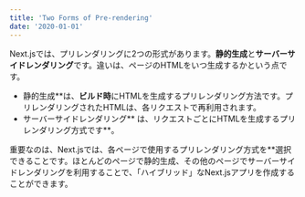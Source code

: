 ```yaml
---
title: 'Two Forms of Pre-rendering'
date: '2020-01-01'
---
```


Next.jsでは、プリレンダリングに2つの形式があります。**静的生成**と**サーバーサイドレンダリング**です。違いは、ページのHTMLをいつ生成するかという点です。

- 静的生成**は、**ビルド時**にHTMLを生成するプリレンダリング方法です。プリレンダリングされたHTMLは、各リクエストで再利用されます。
- サーバーサイドレンダリング** は、リクエストごとにHTMLを生成するプリレンダリング方式です**。

重要なのは、Next.jsでは、各ページで使用するプリレンダリング方式を**選択できることです。ほとんどのページで静的生成、その他のページでサーバーサイドレンダリングを利用することで、「ハイブリッド」なNext.jsアプリを作成することができます。
